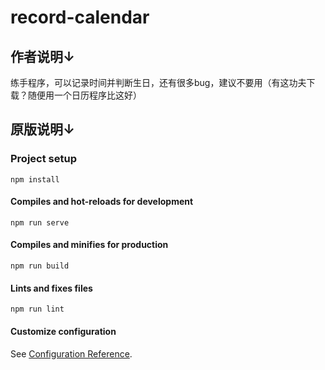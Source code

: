 # record-calendar

## 作者说明↓

练手程序，可以记录时间并判断生日，还有很多bug，建议不要用（有这功夫下载？随便用一个日历程序比这好）



## 原版说明↓

### Project setup

```
npm install
```

#### Compiles and hot-reloads for development
```
npm run serve
```

#### Compiles and minifies for production
```
npm run build
```

#### Lints and fixes files
```
npm run lint
```

#### Customize configuration
See [Configuration Reference](https://cli.vuejs.org/config/).

